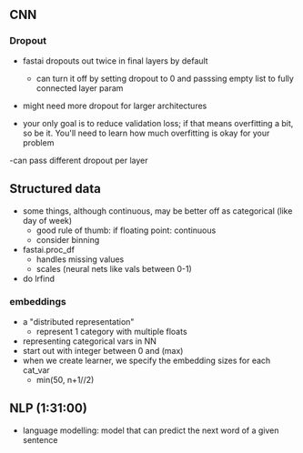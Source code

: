 ## CNN
### Dropout
- fastai dropouts out twice in final layers by default

  - can turn it off by setting dropout to 0 and passsing empty list to fully connected layer param

- might need more dropout for larger architectures

- your only goal is to reduce validation loss; if that means overfitting a bit, so be it. You'll need to learn how much overfitting is okay for your problem

-can pass different dropout per layer

## Structured data
- some things, although continuous, may be better off as categorical (like day of week)
  - good rule of thumb: if floating point: continuous
  - consider binning
- fastai.proc_df
  - handles missing values
  - scales (neural nets like vals between 0-1)
- do lrfind

### embeddings
- a "distributed representation"
  - represent 1 category with multiple floats
- representing categorical vars in NN
- start out with integer between 0 and (max)
- when we create learner, we specify the embedding sizes for each cat_var
  - min(50, n+1//2)


## NLP (1:31:00)
- language modelling: model that can predict the next word of a given sentence